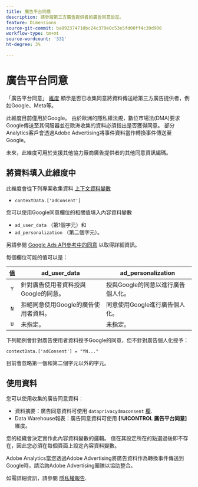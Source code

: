 ```yaml
---
title: 廣告平台同意
description: 請參閱第三方廣告提供者的廣告同意設定。
feature: Dimensions
source-git-commit: ba892374710bc24c379e0c53e5fd00ff4c39d906
workflow-type: tm+mt
source-wordcount: '331'
ht-degree: 3%

---
```


# 廣告平台同意

「廣告平台同意」 [維度](overview.md) 顯示是否已收集同意將資料傳送給第三方廣告提供者，例如Google、Meta等。

此維度目前僅用於Google。 由於歐洲的隱私權法規，數位市場法(DMA)要求Google傳送至其伺服器並在歐洲收集的資料必須指出是否獲得同意。 部分Analytics客戶會透過Adobe Advertising將事件資料當作轉換事件傳送至Google。

未來，此維度可用於支援其他協力廠商廣告提供者的其他同意資訊編碼。

## 將資料填入此維度中

此維度會從下列專案收集資料 [上下文資料變數](/help/implement/vars/page-vars/contextdata.md)

* `contextData.['adConsent']`

您可以使用Google同意欄位的相關值填入內容資料變數

* `ad_user_data` （第1個字元）和
* `ad_personalization` （第二個字元）。

另請參閱 [Google Ads API參考中的同意](https://developers.google.com/google-ads/api/reference/rpc/v15/Consent) 以取得詳細資訊。

每個欄位可能的值可以是：

| 值 | ad_user_data | ad_personalization |
|:-:|---|---|
| `Y` | 針對廣告使用者資料授與Google的同意。 | 授與Google的同意以進行廣告個人化。 |
| `N` | 拒絕同意使用Google的廣告使用者資料。 | 同意使用Google進行廣告個人化。 |
| `U` | 未指定。 | 未指定。 |

下列範例會針對廣告使用者資料授予Google的同意，但不針對廣告個人化授予：

```
contextData.['adConsent'] = "YN..."
```

目前會忽略第一個和第二個字元以外的字元。

## 使用資料

您可以使用收集的廣告同意資料：

* 資料摘要：廣告同意資料可使用 `dataprivacydmaconsent` [欄](/help/export/analytics-data-feed/c-df-contents/datafeeds-reference.md).
* Data Warehouse報表：廣告同意資料可使用 **[!UICONTROL 廣告平台同意]** 維度。

您的組織會決定實作此內容資料變數的邏輯。 值在其設定所在的點選過後即不存在，因此您必須在每個頁面上設定內容資料變數。

Adobe Analytics當您透過Adobe Advertising將廣告資料作為轉換事件傳送到Google時，請洽詢Adobe Advertising團隊以協助整合。

如需詳細資訊，請參閱 [隱私權報告](/help/admin/admin/c-manage-report-suites/c-edit-report-suites/privacy-reporting.md).
